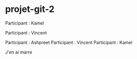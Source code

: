 # projet-git-2
  
Participant : Kamel

Participant : Vincent

Participant : Ashpreet
Participant : Vincent 
Participant : Kamel





J'en ai marre

